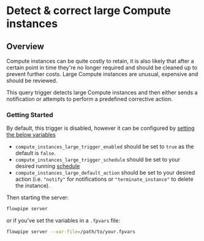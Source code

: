 # Detect & correct large Compute instances

## Overview

Compute instances can be quite costly to retain, it is also likely that after a certain point in time they're no longer required and should be cleaned up to prevent further costs. Large Compute instances are unusual, expensive and should be reviewed.

This query trigger detects large Compute instances and then either sends a notification or attempts to perform a predefined corrective action.

### Getting Started

By default, this trigger is disabled, however it can be configured by [setting the below variables](https://flowpipe.io/docs/build/mod-variables#passing-input-variables)
- `compute_instances_large_trigger_enabled` should be set to `true` as the default is `false`.
- `compute_instances_large_trigger_schedule` should be set to your desired running [schedule](https://flowpipe.io/docs/flowpipe-hcl/trigger/schedule#more-examples)
- `compute_instances_large_default_action` should be set to your desired action (i.e. `"notify"` for notifications or `"terminate_instance"` to delete the instance).

Then starting the server:
```sh
flowpipe server
```

or if you've set the variables in a `.fpvars` file:
```sh
flowpipe server --var-file=/path/to/your.fpvars
```